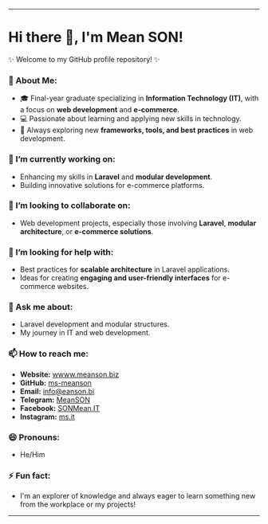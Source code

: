 
---

# Hi there 👋, I'm Mean SON!

✨ Welcome to my GitHub profile repository! ✨

### 🌟 About Me:
- 🎓 Final-year graduate specializing in **Information Technology (IT)**, with a focus on **web development** and **e-commerce**.  
- 💻 Passionate about learning and applying new skills in technology.  
- 🌱 Always exploring new **frameworks, tools, and best practices** in web development.

### 🔭 I’m currently working on:
- Enhancing my skills in **Laravel** and **modular development**.  
- Building innovative solutions for e-commerce platforms.  

### 👯 I’m looking to collaborate on:
- Web development projects, especially those involving **Laravel**, **modular architecture**, or **e-commerce solutions**.

### 🤔 I’m looking for help with:
- Best practices for **scalable architecture** in Laravel applications.  
- Ideas for creating **engaging and user-friendly interfaces** for e-commerce websites.

### 💬 Ask me about:
- Laravel development and modular structures.  
- My journey in IT and web development.  

### 📫 How to reach me:
- **Website:** [wwww.meanson.biz](www.meanson.biz)
- **GitHub:** [ms-meanson](https://github.com/ms-meanson)  
- **Email:** [info@eanson.bi](mailto:info@meanson.biz)
- **Telegram:** [MeanSON](https://t.me/MeanSON)  
- **Facebook:** [SONMean.IT](https://www.facebook.com/SONMean.IT)  
- **Instagram:** [ms.it](https://www.instagram.com/_ms.it)

### 😄 Pronouns:
- He/Him  

### ⚡ Fun fact:
- I'm an explorer of knowledge and always eager to learn something new from the workplace or my projects!

--- 
